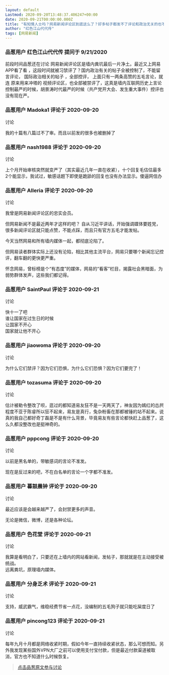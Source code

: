 ```yaml
---
layout: default
Lastmod: 2020-09-20T13:48:37.406247+00:00
date: 2020-09-21T00:00:00.000Z
title: "有知情人士吗？网易新闻评论区到底这么了？好多帖子都发不了评论和政治无关的也不能发？"
author: "红色江山代代传"
tags: [网易新闻]
---
```



### 品葱用户 **红色江山代代传** 提问于 9/21/2020
    
前段时间品葱还在讨论 网易新闻评论区是墙内粪坑最后一片净土。最近又上网易APP看了看 ，这段时间就被习禁评了？国内政治有关的帖子全被控制了，不能留言评论， 国际政治相关的帖子 ，全部控评， 上面只有一两条高赞的五毛言论，就连 原来用来冲塔的 视频评论区，也全部被禁评了，这真是墙内互联网历史上言论控制最严的时候，胡景涛时代最严的时候（共产党开大会、发生重大事件）控评也没有现在严。
    
                

### 品葱用户 **Madoka1** 评论于 2020-09-20
讨论

        
我的十篇有八篇过不了审。而且以前发的很多也被删掉了
        
                

### 品葱用户 **nash1988** 评论于 2020-09-20
讨论

        
上个月开始审核突然就变严了（其实最近几年一直在收紧），十个回复毛估估最多2个能显示，我试过，敏感话题下即使是跪舔的回复也没有办法显示。傻逼网信办
        
                

### 品葱用户 **Alleria** 评论于 2020-09-20
讨论

        
我曾是网易新闻评论区的忠实会员。  
  
但网易新闻不是最近两年才这样的吧？ 自从习近平讲话，开始强调媒体要姓党，很多新闻评论区就只能点赞，不能点踩，而且只有官方五毛才能发帖。  
  
今天当然网易和所有墙内媒体一起，都彻底沦陷了。  
  
但网易读者群体实际上还没有沦陷，相比其他主流平台，网易只要哪个新闻忘记控评，翻车翻的更快更严重。  
  
怀念网易，曾标榜是个“有态度”的媒体，网易的“看客”栏目，揭露社会黑暗面，为弱势群体发声，这些我们都记得。
        
                

### 品葱用户 **SaintPaul** 评论于 2020-09-21
讨论

        
快十一了吧  
谁让国家在过生日的时候  
让国家不开心  
国家就让他不开心
        
                

### 品葱用户 **jiaowoma** 评论于 2020-09-20
讨论

        
为什么它们禁评？因为它们恐惧，为什么它们恐惧？因为它们要完了！
        
                

### 品葱用户 **tozasuma** 评论于 2020-09-20
讨论

        
估计被勒令整改了呗，逛过的都知道易友狂不是一天两天了，神友因为嫣红的怂屄程度不亚于陈睿所以狂不起来，易友是真行，兔杂粉畜在那都被锤的站不起来。说真的我自己都好奇丁磊是不是有什么背景，毕竟易友有些言论都快赶上品葱了，这么久都没整改也是挺神奇的。
        
                

### 品葱用户 **pppcong** 评论于 2020-09-20
讨论

        
以前是黑名单的，带敏感词的言论不准发。  
  
  
现在是反过来的吧，不在白名单的言论一个字都不准发。
        
                

### 品葱用户 **暮鼓晨钟** 评论于 2020-09-20
讨论

        
最近应该是会越来越严了，会封禁更多的声音。  
  
无论是微信，微博，还是各种论坛。
        
                

### 品葱用户 **色花堂** 评论于 2020-09-21
讨论

        
我算是看明白了，只要还在上墙内的网站看新闻，发帖子，那就就是在主动接受被统战。  
远离粪坑，原理墙内媒体。
        
                

### 品葱用户 **分身乏术** 评论于 2020-09-21
讨论

        
支持，威武霸气，维稳经费节省一点花，没编制的五毛狗子就只能吃屎度日了
        
                

### 品葱用户 **pincong123** 评论于 2020-09-21
讨论

        
每年九月十月都是网络收紧时期，假如今年一直持续收紧状态，那么可想而知。另外我发现某些国外VPN大厂之前可以使用支付宝付款，但是最近付款渠道被取消，官方也不知道什么时候恢复。
        
                





> [点击品葱原文参与讨论](https://pincong.rocks/question/31231)

